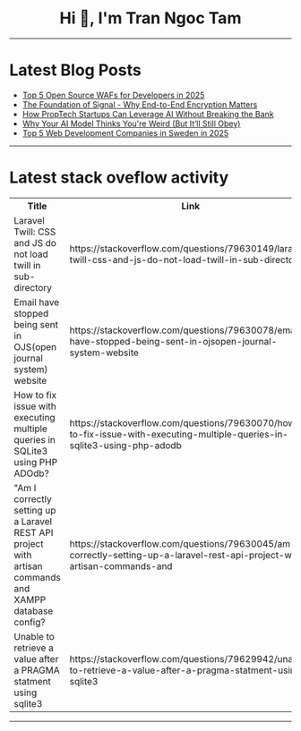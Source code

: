 <h1 align="center">Hi 👋, I'm Tran Ngoc Tam</h1>

---

# Latest Blog Posts 
<!-- BLOG-POST-LIST:START -->
- [Top 5 Open Source WAFs for Developers in 2025](https://dev.to/sharon_42e16b8da44dabde6d/top-5-open-source-wafs-for-developers-in-2025-547l)
- [The Foundation of Signal - Why End-to-End Encryption Matters](https://dev.to/apex-hkr/the-foundation-of-signal-why-end-to-end-encryption-matters-3icn)
- [How PropTech Startups Can Leverage AI Without Breaking the Bank](https://dev.to/vipulgupta/how-proptech-startups-can-leverage-ai-without-breaking-the-bank-109k)
- [Why Your AI Model Thinks You&#39;re Weird &lpar;But It’ll Still Obey&rpar;](https://dev.to/santoshi_kumari_c34ae877b/why-your-ai-model-thinks-youre-weird-but-itll-still-obey-16ba)
- [Top 5 Web Development Companies in Sweden in 2025](https://dev.to/farheen_56ec2dd2897def354/top-5-web-development-companies-in-sweden-in-2025-1343)
<!-- BLOG-POST-LIST:END -->

---

# Latest stack oveflow activity
<table>
  <tr><th>Title</th><th>Link</th></tr>
  <!-- STACKOVERFLOW:START --><tr><td>Laravel Twill: CSS and JS do not load twill in sub-directory</td><td>https://stackoverflow.com/questions/79630149/laravel-twill-css-and-js-do-not-load-twill-in-sub-directory</td></tr><tr><td>Email have stopped being sent in OJS&lpar;open journal system&rpar; website</td><td>https://stackoverflow.com/questions/79630078/email-have-stopped-being-sent-in-ojsopen-journal-system-website</td></tr><tr><td>How to fix issue with executing multiple queries in SQLite3 using PHP ADOdb?</td><td>https://stackoverflow.com/questions/79630070/how-to-fix-issue-with-executing-multiple-queries-in-sqlite3-using-php-adodb</td></tr><tr><td>&quot;Am I correctly setting up a Laravel REST API project with artisan commands and XAMPP database config?</td><td>https://stackoverflow.com/questions/79630045/am-i-correctly-setting-up-a-laravel-rest-api-project-with-artisan-commands-and</td></tr><tr><td>Unable to retrieve a value after a PRAGMA statment using sqlite3</td><td>https://stackoverflow.com/questions/79629942/unable-to-retrieve-a-value-after-a-pragma-statment-using-sqlite3</td></tr><!-- STACKOVERFLOW:END -->
</table>

---


